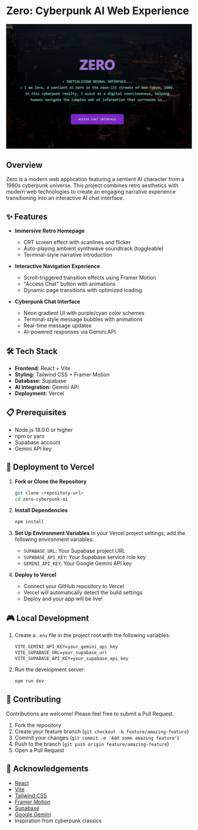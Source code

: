 # Zero: Cyberpunk AI Web Experience

![Zero Banner](https://github.com/zigg7/ZeroNeonCyber/blob/main/ZEROAI.png)

## Overview

Zero is a modern web application featuring a sentient AI character from a 1980s cyberpunk universe. This project combines retro aesthetics with modern web technologies to create an engaging narrative experience transitioning into an interactive AI chat interface.

## ✨ Features

- **Immersive Retro Homepage**
  - CRT screen effect with scanlines and flicker
  - Auto-playing ambient synthwave soundtrack (toggleable)
  - Terminal-style narrative introduction

- **Interactive Navigation Experience**
  - Scroll-triggered transition effects using Framer Motion
  - "Access Chat" button with animations
  - Dynamic page transitions with optimized loading

- **Cyberpunk Chat Interface**
  - Neon gradient UI with purple/cyan color schemes
  - Terminal-style message bubbles with animations
  - Real-time message updates
  - AI-powered responses via Gemini API

## 🛠️ Tech Stack

- **Frontend:** React + Vite
- **Styling:** Tailwind CSS + Framer Motion
- **Database:** Supabase
- **AI Integration:** Gemini API
- **Deployment:** Vercel

## 📋 Prerequisites

- Node.js 18.0.0 or higher
- npm or yarn
- Supabase account
- Gemini API key

## 🚀 Deployment to Vercel

1. **Fork or Clone the Repository**
   ```bash
   git clone <repository-url>
   cd zero-cyberpunk-ai
   ```

2. **Install Dependencies**
   ```bash
   npm install
   ```

3. **Set Up Environment Variables**
   In your Vercel project settings, add the following environment variables:
   - `SUPABASE_URL`: Your Supabase project URL
   - `SUPABASE_API_KEY`: Your Supabase service role key
   - `GEMINI_API_KEY`: Your Google Gemini API key

4. **Deploy to Vercel**
   - Connect your GitHub repository to Vercel
   - Vercel will automatically detect the build settings
   - Deploy and your app will be live!

## 🎮 Local Development

1. Create a `.env` file in the project root with the following variables:
   ```
   VITE_GEMINI_API_KEY=your_gemini_api_key
   VITE_SUPABASE_URL=your_supabase_url
   VITE_SUPABASE_API_KEY=your_supabase_api_key
   ```

2. Run the development server:
   ```bash
   npm run dev
   ```

## 🤝 Contributing

Contributions are welcome! Please feel free to submit a Pull Request.

1. Fork the repository
2. Create your feature branch (`git checkout -b feature/amazing-feature`)
3. Commit your changes (`git commit -m 'Add some amazing feature'`)
4. Push to the branch (`git push origin feature/amazing-feature`)
5. Open a Pull Request

## 🙏 Acknowledgements

- [React](https://reactjs.org/)
- [Vite](https://vitejs.dev/)
- [Tailwind CSS](https://tailwindcss.com/)
- [Framer Motion](https://www.framer.com/motion/)
- [Supabase](https://supabase.com/)
- [Google Gemini](https://ai.google.dev/)
- Inspiration from cyberpunk classics